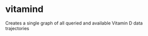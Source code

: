 vitamind
========

Creates a single graph  of all queried and available Vitamin D data trajectories
